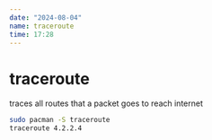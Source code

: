 ```yaml
---
date: "2024-08-04"
name: traceroute
time: 17:28
---
```


# traceroute

traces all routes that a packet goes to reach internet

```bash
sudo pacman -S traceroute
traceroute 4.2.2.4
```
